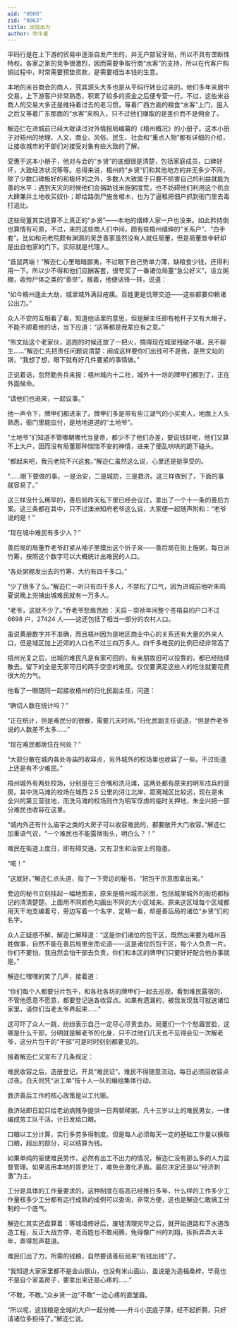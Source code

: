 ```yaml
---
aid: "0008"
zid: "0063"
title: 出钱出力
author: 吹牛者
---
```


平码行是在上下游的贸易中逐渐自发产生的，并无户部官牙贴，所以不具有垄断性特权。各家之家的竞争很激烈，因而需要争取行商“水客”的支持，所以在代客户购销过程中，时常需要预垫货款，是需要相当本钱的生意。

本地的米谷商会的商人，究其源头大多也是从平码行转业过来的。他们多年来居中交易，上下游客户非常熟悉，积累了较多的资金之后便专营一行。不过，这些米谷商人的交易大多还是维持着过去的老习惯，等着广西方面的粮食“水客”上门，囤入之后又等着广东那面的“水客”来购入，只不过他们赚取的是差价而不是佣金了。

解迩仁在进城前已经大致读过对外情报局编纂的《梧州概况》的小册子。这本小册子对梧州的地理、人文、商业、风俗、民生、社会和“重点人物”都有详细的介绍，让接收城市的干部们对接受对象有些大致的了解。

受惠于这本小册子，他对与会的“乡贤”的底细很是清楚，包括家庭成员，口碑好坏，大致经济状况等等。总得来说，梧州的“乡贤”们和其他地方的并无多少不同，除了少数口碑极好的和极坏的之外，多数人大致属于只要不损害自己的利益就能为善的水平：遇到天灾的时候他们会捐助钱米施粥度荒，也不妨碍他们利用这个机会大肆兼并土地收买奴仆；即给路倒尸施舍棺木，也为了逼租把佃户抓到衙门里去毒打追比。

这些局董其实还算不上真正的“乡贤”――本地的缙绅人家一户也没来。如此矜持倒也算情有可原，不过，来的这些商人们中间，颇有些梧州缙绅的“关系户”、“白手套”。比如和元老院颇有渊源的吴芝香家虽然没有人就任局董，但是局董笪辛轩却是出自他家的门下。实际就是代理人。

“首鼠两端！”解迩仁心里暗暗鄙夷，不过眼下自己势单力薄，缺粮食少钱，还得利用一下。所以少不得和他们应酬客套，很夸奖了一番诸位局董“急公好义”，设立粥棚，收殓尸体之类的“善举”。接着，他便话锋一转，说道：

“如今梧州逢此大劫，城里城外满目疮痍。百姓更是饥寒交迫――这些都要仰赖诸公出力。”

众人不安的互相看了看，知道他话里的意思，但是解主任即有枪杆子又有大帽子，不能不顺着他的话，当下应道：“这等都是我辈应有之意。”

“熊文灿这个老家伙，逃跑的时候还放了一把火，搞得现在城里残破不堪，民不聊生……”解迩仁先把责任问题说清楚：闹成这样要你们出钱可不是我，是熊文灿的锅，“我想了想，眼下就有好几件要紧的事情做。”

正说着话，忽然勤务兵来报：梧州城内十二社，城外十一坊的牌甲们都到了，正在外面候命。

“请他们也进来，一起议事。”

他一声令下，牌甲们都进来了。牌甲们多是带有些江湖气的小买卖人，地面上人头熟悉，衙门里能应付，是地地道道的“土地爷”。

“土地爷”们知道不管哪朝哪代当皇帝，都少不了他们办差，要说钱财呢，他们又算不上大户，因而没有局董那种惴惴不安的神情，进来了便乱哄哄的跪下磕头。

“都起来吧，我元老院不兴这套。”解迩仁虽然这么说，心里还是挺享受的。

“……眼下要做的事，一是治安，二是城防，三是救济。这三样做到了，下面的事就容易了。”

这三样没什么稀罕的，善后局昨天私下里已经会议过，拿出了一个十一条的善后方案。这三条都在其中，只不过澳洲知府老爷这么说，大家便一起随声附和：“老爷说的是！”

“现在城中难民有多少人？”

善后局的局董乔老爷赶紧从袖子里摸出这个折子来――善后局在街上施粥，每日派竹筹，按照这个数字可以大概统计出难民的人口。

“各处粥棚发出去的竹筹，大约有四千多口。”

“少了很多了么。”解迩仁一听只有四千多人，不禁松了口气，因为进城前他听朱鸣夏说晚上兜捕出城难民就有一万多人。

“老爷，这就不少了。”乔老爷愁眉苦脸：天启－崇祯年间整个苍梧县的户口不过 6698 户，27424 人――这还包括了相当一部分的农村人口。

虽说黄册数字并不准确，而且梧州因为是地区商业中心的关系还有大量的外来人口，但是城区加上近郊的人口也不过三四万多人。四千多难民的比例已经非常高了

梧州光复之后，出城的难民凡是有家可回的，有亲朋故旧可以投靠的，都已经陆续散去。留下的全是无家可归的两手空空的难民。仅仅要满足这些人的吃住就要花费很大的力气。

他看了一眼随同一起接收梧州的归化民副主任，问道：

“确切人数在统计吗？”

“正在统计，但是难民分的很散，需要几天时间。”归化民副主任说道，“但是乔老爷说的人数差不太多……”

“现在难民都居住在何处？”

“大部分散在城内各处寺庙的收容点，另外城外的校场里也收容了一些。不过街道上还是有不少难民。”

梧州城外有两处校场，分别是在三合嘴和洗马滩，这两处都有原来的明军戍兵的营房。其中洗马滩的校场在城西 2.5 公里的浔江北岸，距离城区比较远，现在是朱全兴的第三营驻地，而洗马滩的校场则作为明军俘虏的临时关押地，朱全兴把一部分难民也收容在这里。

“城内外还有什么庙宇之类的大房子可以收容难民的，都要敞开大门收容，”解迩仁加重语气说，“一个难民也不能露宿街头，明白么？！”

难民在街道上度日，即有碍交通，又有卫生和治安上的隐患。

“喏！”

“这就好。”解迩仁点头道，指了一下旁边的秘书，“把包干示意图拿出来。”

旁边的秘书立刻挂起一幅地图来，原来是梧州城市区图，包括城里城外的街坊都标记的清清楚楚。上面用不同颜色勾画出不同的大小区域来。原来这区域每个区域都用天干地支编着号，旁边写着一个名字，定睛一看，却是善后局的诸位“乡贤”们的名字。

众人正疑惑不解，解迩仁解释道：“这是你们诸位的包干区，既然出来要为梧州百姓做事，自然不能在善后局里坐而论道――这是诸位的包干区，每个人负责一片。你们不要怕，我自然会怕干部去负责，你们和本区的牌甲们只要好好配合他办事就是。”

解迩仁嘿嘿的笑了几声，接着道：

“你们每个人都要分片包干，和各社各坊的牌甲们一起去巡视，看到难民露宿的，不管他愿意不愿意，都要登记送各收容点。如果有遗漏的，被我发现我可就送诸位家里，请你们当老太爷养起来……”

这可吓了众人一跳，纷纷表示自己一定尽心尽责去办。局董们一个个愁眉苦脸，这哪是什么干部，分明就是解老爷的化身，只不过他们几天也不见得会见一次解老爷，这分片包干的“干部”可是时时刻刻都要见的。

接着解迩仁又宣布了几条规定：

难民收容之后，造册登记，开具“难民证”。难民不得随意流动，每日必须回收容点过夜。白天则凭“派工单”按十人一队的编组集体行动。

救济善后工作的核心政策是以工代赈。

救济站即日起只给老幼病残孕提供一日两顿稀粥，凡十三岁以上的难民男女，一律编成劳工队干活。计日发给口粮。

口粮以工分计算，实行多劳多得制度。但是每人必须每天一定的基础工作量以换取口粮，超出的部分，可以结算为钱。

如果单纯的驱使难民劳作，必然有出工不出力的情况，解迩仁没有那么多的人力监督管理。如果滥用本地的胥吏壮丁，难免会激化矛盾。最后决定还是以“经济刺激”为主。

工分是具体的工作量要求的。这种制度在临高已经推行多年，什么样的工作多少工作量核多少工分都有运行成熟的成例可以查询，非常方便，这也是解迩仁敢搞工分制的一个底气。

解迩仁其实还盘算着：等城墙修好后，废墟清理完毕之后，就开始道路和下水道改造工程，反正大战方停，老百姓也不敢闹腾，免得像广州的刘翔，拆拆弄弄大半年，弄得怨声载道。

难民们出了力，所需的钱粮，自然要请善后局来“有钱出钱”了。

“我知道大家家里都不是金山银山，也没有米山面山，虽说是为造福桑梓，毕竟也不是自个家盖房子，要拿出来还是心疼的……”

“不敢，不敢。”众乡贤一边“不敢”一边心疼的直皱眉。

“所以呢，这钱粮是全城的大户一起分摊――升斗小民底子薄，经不起折腾，只好请诸位多担待了。”解迩仁说。
